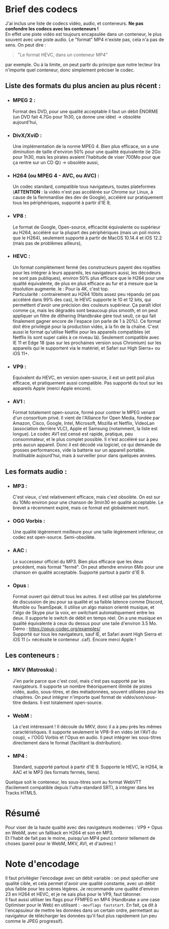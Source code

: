 # Brief des codecs

J'ai inclus une liste de codecs vidéo, audio, et conteneurs.
**Ne pas confondre les codecs avec les conteneurs !**  
En effet une piste vidéo est toujours encapsulée dans un conteneur, le plus souvent avec une piste audio. Le "format" MP4 n'existe pas, cela n'a pas de sens. On peut dire :
> "Le format HEVC, dans un conteneur MP4"

par exemple. Ou à la limite, on peut partir du principe que notre lecteur lira n'importe quel conteneur, donc simplement préciser le codec. 

## Liste des formats du plus ancien au plus récent :

- ### MPEG 2 :
     Format des DVD, pour une qualité acceptable il faut un débit ÉNORME (un DVD fait 4.7Go pour 1h30, ça donne une idée) -> obsolète aujourd'hui,

- ### DivX/XviD :
    Une implémentation de la norme MPEG 4. Bien plus efficace, on a une diminution de taille d'environ 50% pour une qualité équivalente (ie 2Go pour 1h30, mais les pirates avaient l'habitude de viser 700Mo pour que ça rentre sur un CD 😋) -> obsolète aussi,

- ### H264 (ou MPEG 4 - AVC, ou AVC) :
    Un codec standard, compatible tous navigateurs, toutes plateformes (**ATTENTION** : la vidéo n'est pas accélérée sur Chrome sur Linux, à cause de la flemmardise des dev de Google), accéléré sur pratiquement tous les périphériques, supporté à partir d'IE 9,

- ### VP8 :
    Le format de Google, Open-source, efficacité équivalente ou supérieur au H264, accéléré sur la plupart des périphériques (mais un poil moins que le H264), seulement supporté à partir de MacOS 10.14.4 et iOS 12.2 (mais pas de problèmes ailleurs),

- ### HEVC :
    Un format complètement fermé (les constructeurs payent des royalties pour les intégrer à leurs appareils, les navigateurs aussi, les décodeurs ne sont pas publiques), environ 50% plus efficace que le H264 pour une qualité équivalente, de plus en plus efficace au fur et à mesure que la résolution augmente. Ie : Pour la 4K, c'est top.  
    Particularité : contrairement au H264 10bits assez peu répandu (et pas accéléré dans 99% des cas), le HEVC supporte le 10 et 12 bits, qui permettent d'avoir une précision des couleurs supérieur. Ça paraît idiot comme ça, mais les dégradés sont beaucoup plus smooth, et on peut appliquer un filtre de dithering (Handbrake gère tout seul), ce qui fait finalement gagner encore de l'espace (on parle de 1 à 20%). Ce format doit être privilégié pour la production vidéo, à la fin de la chaîne. C'est aussi le format qu'utilise Netflix pour les appareils compatibles (et Netflix ils sont super calés à ce niveau là).
    Seulement compatible avec IE 11 et Edge 18 (pas sur les prochaines version sous Chromium) sur les appareils qui le supportent via le matériel, et Safari sur High Sierra+ ou iOS 11+. 

- ### VP9 :  
    Equivalent du HEVC, en version open-source, il est un petit poil plus efficace, et pratiquement aussi compatible. Pas supporté du tout sur les appareils Apple (merci Apple encore).

- ### AV1 :
    Format totalement open-source, formé pour contrer le MPEG venant d'un consortium privé. Il vient de l'Alliance for Open Media, fondée par Amazon, Cisco, Google, Intel, Microsoft, Mozilla et Netflix, VideoLan (association derrière VLC), Apple et Samsung (notamment, la liste est longue). Le codec AV1 est censé est rapide, pratique, peu consommateur, et le plus complet possible. Il n'est accéléré sur à peu près aucun appareil. Donc il est décodé via logiciel, ce qui demande de grosses performances, vide la batterie sur un appareil portable. Inutilisable aujourd'hui, mais à surveiller pour dans quelques années.


## Les formats audio :
- ### MP3 : 
    C'est vieux, c'est relativement efficace, mais c'est obsolète. On est sur du 10Mo environ pour une chanson de 3min30 en qualité acceptable. Le brevet a récemment expiré, mais ce format est globalement mort.
- ### OGG Vorbis :
    Une qualité légèrement meilleure pour une taille légèrement inférieur, ce codec est open-source. Semi-obsolète.
- ### AAC :
    Le successeur officiel du MP3. Bien plus efficace que les deux précédent, mais format "fermé". On peut attendre environ 6Mo pour une chanson en qualité acceptable. Supporté partout à partir d'IE 9.
- ### Opus :
    Format ouvert qui détruit tous les autres. Il est utilisé par les plateforme de discussion de jeu pour sa qualité et sa faible latence comme Discord, Mumble ou TeamSpeak. Il utilise un algo maison orienté musique, et l'algo de Skype piur la voix, en switchant automatiquement entre les deux. Il supporte le switch de débit en temps réel. On a une musique en qualité équivalente à ceux du dessus pour une taile d'environ 3.5 Mo. Démo : https://opus-codec.org/examples/  
    Supporté sur tous les navigateurs, sauf IE, et Safari avant High Sierra et iOS 11 (+ nécéssite le conteneur .caf). Encore merci Apple !

## Les conteneurs :

- ### MKV (Matroska) :
    J'en parle parce que c'est cool, mais c'est pas supporté par les navigateurs. Il supporte un nombre théoriquement illimité de pistes vidéo, audio, sous-titres, et des métadonnées, souvent utilisées pour les chapitres. On peut intégrer n'importe quel format de vidéo/son/sous-titre dedans. Il est totalement open-source.
- ### WebM :
    Là c'est intéressant ! Il découle du MKV, donc il a à peu près les mêmes caractéristiques. Il supporte seulement le VP8-9 en vidéo (et l'AV1 du coup), + l'OGG Vorbis et l'Opus en audio. Il peut intégrer les sous-titres directement dans le format (facilitant la distribution).
- ### MP4 :
    Standard, supporté partout à partir d'IE 9. Supporte le HEVC, le H264, le AAC et le MP3 (les formats fermés, tiens).  
  
Quelque soit le conteneur, les sous-titres sont au format WebVTT (facilement compatible depuis l'ultra-standard SRT), à intégrer dans les Tracks HTML5.

# Résumé

Pour viser de la haute qualité avec des navigateurs modernes : VP9 + Opus en WebM, avec un fallback en H264 et son en MP3.  
Et l'habit de fait pas le moine, puisqu'un MP4 peut contenir tellement de choses (pareil pour le WebM, MKV, AVI, et d'autres) ! 

# Note d'encodage

Il faut privilégier l'encodage avec un débit variable : on peut spécifier une qualité cible, et cela permet d'avoir une qualité constante, avec un débit plus faible pour les scènes légères. Je recommande une qualité d'environ 23 en H264 et HEVC, et je ne sais plus pour le VP9, faut tâtonner.  
Il faut aussi utiliser les flags pour FFMPEG en MP4 (Handbrake a une case Optimiser pour le Web) en utilisant : `-movflags faststart`. En fait, ça dit à l'encapsuleur de mettre les données dans un certain ordre, permettant au navigateur de télécharger les données qu'il faut plus rapidement (un peu comme le JPEG progressif).
